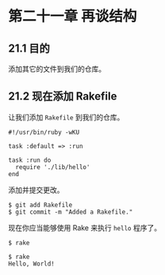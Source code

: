 # 第二十一章 再谈结构

## 21.1 目的

添加其它的文件到我们的仓库。

## 21.2 现在添加 Rakefile

让我们添加 `Rakefile` 到我们的仓库。

```
#!/usr/bin/ruby -wKU

task :default => :run

task :run do
  require './lib/hello'
end
```

添加并提交更改。

```
$ git add Rakefile
$ git commit -m "Added a Rakefile."
```

现在你应当能够使用 Rake 来执行 `hello` 程序了。

```
$ rake
```

```
$ rake
Hello, World!
```